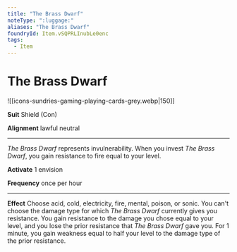 ```yaml
---
title: "The Brass Dwarf"
noteType: ":luggage:"
aliases: "The Brass Dwarf"
foundryId: Item.vSQPRLInubLe0enc
tags:
  - Item
---
```


# The Brass Dwarf
![[icons-sundries-gaming-playing-cards-grey.webp|150]]

**Suit** Shield (Con)

**Alignment** lawful neutral

* * *

_The Brass Dwarf_ represents invulnerability. When you invest _The Brass Dwarf_, you gain resistance to fire equal to your level.

**Activate** 1 envision

**Frequency** once per hour

* * *

**Effect** Choose acid, cold, electricity, fire, mental, poison, or sonic. You can't choose the damage type for which _The Brass Dwarf_ currently gives you resistance. You gain resistance to the damage you chose equal to your level, and you lose the prior resistance that _The Brass Dwarf_ gave you. For 1 minute, you gain weakness equal to half your level to the damage type of the prior resistance.


